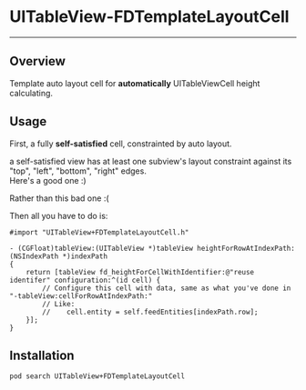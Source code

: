 # UITableView-FDTemplateLayoutCell
---

## Overview
Template auto layout cell for **automatically** UITableViewCell height calculating.

## Usage

First, a fully **self-satisfied** cell, constrainted by auto layout.  

a self-satisfied view has at least one subview's layout constraint against its "top", "left", "bottom", "right" edges.  
Here's a good one :)

Rather than this bad one :(

Then all you have to do is: 

``` objc
#import "UITableView+FDTemplateLayoutCell.h"

- (CGFloat)tableView:(UITableView *)tableView heightForRowAtIndexPath:(NSIndexPath *)indexPath
{
    return [tableView fd_heightForCellWithIdentifier:@"reuse identifer" configuration:^(id cell) {
        // Configure this cell with data, same as what you've done in "-tableView:cellForRowAtIndexPath:"
        // Like:
        //    cell.entity = self.feedEntities[indexPath.row];
    }];
}
```

## Installation

```
pod search UITableView+FDTemplateLayoutCell 
```
